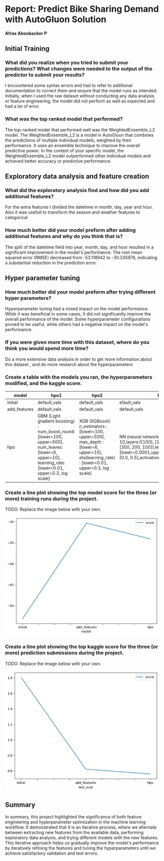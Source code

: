 # Report: Predict Bike Sharing Demand with AutoGluon Solution
#### Afras Aboobacker P

## Initial Training
### What did you realize when you tried to submit your predictions? What changes were needed to the output of the predictor to submit your results?
I encountered some syntax errors and had to refer to additional documentation to correct them and ensure that the model runs as intended. Initially, when I used the raw dataset without conducting any data analysis or feature engineering, the model did not perform as well as expected and had a lot of error.

### What was the top ranked model that performed?
The top-ranked model that performed well was the WeightedEnsemble_L2 model. The WeightedEnsemble_L2 is a model in AutoGluon that combines the predictions of multiple individual models, weighted by their performance. It uses an ensemble technique to improve the overall predictive power. In the context of your specific model, the WeightedEnsemble_L2 model outperformed other individual models and achieved better accuracy or predictive performance.

## Exploratory data analysis and feature creation
### What did the exploratory analysis find and how did you add additional features?
For the extra features I divided the datetime in month, day, year and hour. Also it was usefull to transform the season and weather features to categorical

### How much better did your model preform after adding additional features and why do you think that is?
The split of the datetime field into year, month, day, and hour resulted in a significant improvement in the model's performance. The root mean squared error (RMSE) decreased from -53.118942 to -30.335978, indicating a substantial reduction in the prediction error.

## Hyper parameter tuning
### How much better did your model preform after trying different hyper parameters?
Hyperparameter tuning had a mixed impact on the model performance. While it was beneficial in some cases, it did not significantly improve the overall performance of the model. Some hyperparameter configurations proved to be useful, while others had a negative impact on the model's performance.

### If you were given more time with this dataset, where do you think you would spend more time?
Do a more extensive data analysis in order to get more information about this dataset , and do more research about the hyperparameters

### Create a table with the models you ran, the hyperparameters modified, and the kaggle score.
|model|hpo1|hpo2|hpo3|score|
|--|--|--|--|--|
|initial|default_vals|default_vals|efault_vals	|1.79594|
|add_features|default_vals|default_vals|default_vals|0.63634|
|hpo|GBM (Light gradient boosting) : num_boost_round: [lower=100, upper=500], num_leaves:[lower=6, upper=10], learning_rate:[lower=0.01, upper=0.3, log scale]|XGB (XGBoost): n_estimators : [lower=100, upper=500], max_depth : [lower=6, upper=10], eta(learning_rate) : [lower=0.01, upper=0.3, log scale]|NN (neural network) = num_epochs: 10,layers:([100], [1000], [200, 100], [300, 200, 100]),learning_rate:[lower=0.0001,upper=0.01],dropout_prob:[0.0, 0.5],activation_fun:[relu, tanh]|0.55740|

### Create a line plot showing the top model score for the three (or more) training runs during the project.

TODO: Replace the image below with your own.

![model_train_score.png](img/model_train_score.png)

### Create a line plot showing the top kaggle score for the three (or more) prediction submissions during the project.

TODO: Replace the image below with your own.

![model_test_score.png](img/model_test_score.png)

## Summary
In summary, this project highlighted the significance of both feature engineering and hyperparameter optimization in the machine learning workflow. It demonstrated that it is an iterative process, where we alternate between extracting new features from the available data, performing exploratory data analysis, and trying different models with the new features. This iterative approach helps us gradually improve the model's performance by iteratively refining the features and tuning the hyperparameters until we achieve satisfactory validation and test errors.

